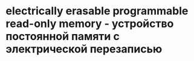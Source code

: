 # electrically erasable programmable read-only memory - устройство постоянной памяти с электрической перезаписью
